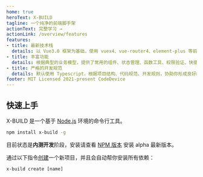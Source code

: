 ```yaml
---
home: true
heroText: X-BUILD
tagline: 一个纯净的前端脚手架
actionText: 完整学习 →
actionLink: /overview/features
features:
- title: 最新技术栈
  details: 以 Vue3.0 框架为基础，使用 vuex4、vue-router4、element-plus 等前端前沿技术开发。
- title: 丰富功能
  details: 根据典型的业务模型，提供了常用的组件、状态管理、函数工具、权限验证、快捷功能等功能。
- title: 严格的开发规范
  details: 默认使用 Typescript，根据项目结构、代码规范、开发规则，协助你形成良好的开发习惯。
footer: MIT Licensed 2021-present CodeDevice
---
```


## 快速上手

X-BUILD 是一个基于 [Node.js](http://nodejs.cn/) 环境的命令行工具。

```bash
npm install x-build -g
```

目前状态是**内测开发**阶段，安装请查看 [NPM 版本](https://www.npmjs.com/package/x-build?activeTab=dependencies) 安装 alpha 最新版本。

通过以下指令[创建](/Guide/Overview/Create.md)一个新项目，并且会自动帮你安装所有依赖：

```
x-build create [name]
```